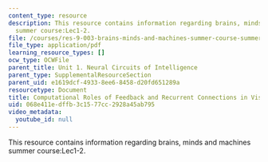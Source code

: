 ```yaml
---
content_type: resource
description: This resource contains information regarding brains, minds and machines
  summer course:Lec1-2.
file: /courses/res-9-003-brains-minds-and-machines-summer-course-summer-2015/068e411edffb3c1577cc2928a45ab795_MITRES_9_003SUM15_lec1-2.pdf
file_type: application/pdf
learning_resource_types: []
ocw_type: OCWFile
parent_title: Unit 1. Neural Circuits of Intelligence
parent_type: SupplementalResourceSection
parent_uid: e1619dcf-4933-8ee6-8458-d20fd651289a
resourcetype: Document
title: Computational Roles of Feedback and Recurrent Connections in Visual Cortex
uid: 068e411e-dffb-3c15-77cc-2928a45ab795
video_metadata:
  youtube_id: null
---
```

This resource contains information regarding brains, minds and machines summer course:Lec1-2.